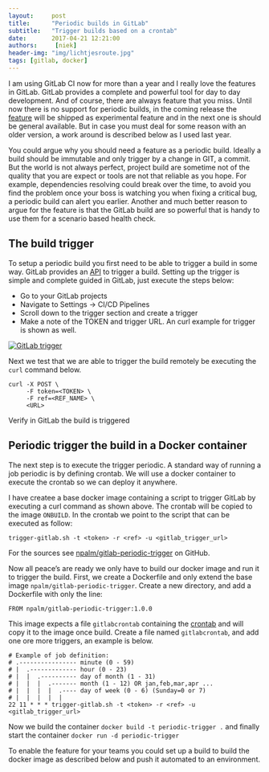```yaml
---
layout:     post
title:      "Periodic builds in GitLab"
subtitle:   "Trigger builds based on a crontab"
date:       2017-04-21 12:21:00
authors:     [niek]
header-img: "img/lichtjesroute.jpg"
tags: [gitlab, docker]
---
```

I am using GitLab CI now for more than a year and I really love the features in GitLab. GitLab provides a complete and powerful tool for day to day development. And of course, there are always feature that you miss. Until now there is no support for periodic builds, in the coming release the [feature](https://gitlab.com/gitlab-org/gitlab-ce/issues/2989) will be shipped as experimental feature and in the next one is should be general available. But in case you must deal for some reason with an older version, a work around is described below as I used last year.

You could argue why you should need a feature as a periodic build. Ideally a build should be immutable and only trigger by a change in GIT, a commit. But the world is not always perfect, project build are sometime not of the quality that you are expect or tools are not that reliable as you hope. For example, dependencies resolving could break over the time, to avoid you find the problem once your boss is watching you when fixing a critical bug, a periodic build can alert you earlier. Another and much better reason to argue for the feature is that the GitLab build are so powerful that is handy to use them for a scenario based health check.

## The build trigger
To setup a periodic build you first need to be able to trigger a build in some way. GitLab provides an [API](https://docs.gitlab.com/ce/ci/triggers/) to trigger a build. Setting up the trigger is simple and complete guided in GitLab, just execute the steps below:

- Go to your GitLab projects
- Navigate to Settings -> CI/CD Pipelines
- Scroll down to the trigger section and create a trigger
- Make a note of the TOKEN and trigger URL. An curl example for trigger is shown as well.

<a href="#">
    <img src="{{ site.baseurl }}/img/gitlabtrigger.png" alt="GitLab trigger">
</a>

Next we test that we are able to trigger the build remotely be executing the `curl` command below.

```
curl -X POST \
     -F token=<TOKEN> \
     -F ref=<REF_NAME> \
     <URL>
```
Verify in GitLab the build is triggered

## Periodic trigger the build in a Docker container
The next step is to execute the trigger periodic. A standard way of running a job periodic is by defining crontab. We will use a docker container to execute the crontab so we can deploy it anywhere.

I have createe a base docker image containing a script to trigger GitLab by executing a curl command as shown above. The crontab will be copied to the image `ONBUILD`. In the crontab we point to the script that can be executed as follow:
```
trigger-gitlab.sh -t <token> -r <ref> -u <gitlab_trigger_url>
```
For the sources see [npalm/gitlab-periodic-trigger](https://github.com/npalm/gitlab-periodic-trigger) on GitHub.

Now all peace’s are ready we only have to build our docker image and run it to trigger the build. First, we create a Dockerfile and only extend the base image `npalm/gitlab-periodic-trigger`. Create a new directory, and add a Dockerfile with only the line:
```
FROM npalm/gitlab-periodic-trigger:1.0.0
```
This image expects a file `gitlabcrontab` containing the [crontab](https://en.wikipedia.org/wiki/Cron) and will copy it to the image once build. Create a file named `gitlabcrontab`, and add one ore more triggers, an example is below.

```
# Example of job definition:
# .---------------- minute (0 - 59)
# |  .------------- hour (0 - 23)
# |  |  .---------- day of month (1 - 31)
# |  |  |  .------- month (1 - 12) OR jan,feb,mar,apr ...
# |  |  |  |  .---- day of week (0 - 6) (Sunday=0 or 7)
# |  |  |  |  |
22 11 * * * trigger-gitlab.sh -t <token> -r <ref> -u <gitlab_trigger_url>
```
Now we build the container `docker build -t periodic-trigger .` and finally start the container `docker run -d periodic-trigger`

To enable the feature for your teams you could set up a build to build the docker image as described below and push it automated to an environment.

